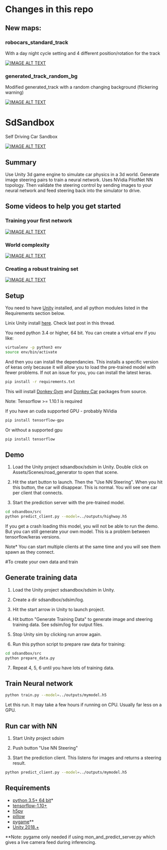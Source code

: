 # Changes in this repo
## New maps: 
### robocars_standard_track

With a day night cycle setting and 4 different position/rotation for the track

[![IMAGE ALT TEXT](https://img.youtube.com/vi/YpLMsGqXAYs/0.jpg)](https://youtu.be/YpLMsGqXAYs "robocars standard track")

### generated_track_random_bg

Modified generated_track with a random changing background (flickering warning)

[![IMAGE ALT TEXT](https://img.youtube.com/vi/_HU5YTVqcFQ/0.jpg)](https://youtu.be/_HU5YTVqcFQ "generated track random bg")


# SdSandbox

Self Driving Car Sandbox


[![IMAGE ALT TEXT](https://img.youtube.com/vi/e0AFMilaeMI/0.jpg)](https://www.youtube.com/watch?v=e0AFMilaeMI "self driving car sim")


## Summary

Use Unity 3d game engine to simulate car physics in a 3d world.
Generate image steering pairs to train a neural network. Uses NVidia PilotNet NN topology.
Then validate the steering control by sending images to your neural network and feed steering back into the simulator to drive.

## Some videos to help you get started

### Training your first network
[![IMAGE ALT TEXT](https://img.youtube.com/vi/oe7fYuYw8GY/0.jpg)](https://www.youtube.com/watch?v=oe7fYuYw8GY "Getting Started w sdsandbox")

### World complexity
[![IMAGE ALT TEXT](https://img.youtube.com/vi/FhAKaH3ysow/0.jpg)](https://www.youtube.com/watch?v=FhAKaH3ysow "Making a more interesting world.")

### Creating a robust training set

[![IMAGE ALT TEXT](https://img.youtube.com/vi/_h8l7qoT4zQ/0.jpg)](https://www.youtube.com/watch?v=_h8l7qoT4zQ "Creating a robust sdc.")

## Setup

You need to have [Unity](https://unity3d.com/get-unity/download) installed, and all python modules listed in the Requirements section below.

Linix Unity install [here](https://forum.unity3d.com/threads/unity-on-linux-release-notes-and-known-issues.350256/). Check last post in this thread.

You need python 3.4 or higher, 64 bit. You can create a virtual env if you like:
```bash
virtualenv -p python3 env
source env/bin/activate
```

And then you can install the dependancies. This installs a specific version of keras only because it will allow you to load the pre-trained model with fewer problems. If not an issue for you, you can install the latest keras.
```bash
pip install -r requirements.txt
```

This will install [Donkey Gym](https://github.com/tawnkramer/donkey_gym) and [Donkey Car](https://github.com/tawnkramer/donkey) packages from source.

Note: Tensorflow >= 1.10.1 is required

If you have an cuda supported GPU - probably NVidia
```bash
pip install tensorflow-gpu
```

Or without a supported gpu
```bash
pip install tensorflow
```


## Demo

1) Load the Unity project sdsandbox/sdsim in Unity. Double click on Assets/Scenes/road_generator to open that scene.  

2) Hit the start button to launch. Then the "Use NN Steering". When you hit this button, the car will disappear. This is normal. You will see one car per client that connects.

3) Start the prediction server with the pre-trained model.

```bash
cd sdsandbox/src
python predict_client.py --model=../outputs/highway.h5
```
 If you get a crash loading this model, you will not be able to run the demo. But you can still generate your own model. This is a problem between tensorflow/keras versions.

 Note* You can start multiple clients at the same time and you will see them spawn as they connect.

 


#To create your own data and train

## Generate training data

1) Load the Unity project sdsandbox/sdsim in Unity.  

2) Create a dir sdsandbox/sdsim/log.  

3) Hit the start arrow in Unity to launch project.  

4) Hit button "Generate Training Data" to generate image and steering training data. See sdsim/log for output files.  

5) Stop Unity sim by clicking run arrow again.  

6) Run this python script to prepare raw data for training:  

```bash
cd sdsandbox/src
python prepare_data.py
```

7) Repeat 4, 5, 6 until you have lots of training data.



## Train Neural network

```bash
python train.py --model=../outputs/mymodel.h5
```

Let this run. It may take a few hours if running on CPU. Usually far less on a GPU.



## Run car with NN

1) Start Unity project sdsim  


2) Push button "Use NN Steering"


3) Start the prediction client. This listens for images and returns a steering result.  

```bash
python predict_client.py --model=../outputs/mymodel.h5
```



## Requirements
* [python 3.5+ 64 bit](https://www.python.org/)*
* [tensorflow-1.10+](https://github.com/tensorflow/tensorflow)
* [h5py](http://www.h5py.org/)  
* [pillow](https://python-pillow.org/)  
* [pygame](https://pypi.python.org/pypi/Pygame)**  
* [Unity 2018.+](https://unity3d.com/get-unity/download)  


**Note: pygame only needed if using mon_and_predict_server.py which gives a live camera feed during inferencing.



